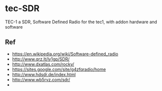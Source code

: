 # tec-SDR
TEC-1 a SDR, Software Defined Radio for the tec1, with addon hardware and software
 

## Ref
- https://en.wikipedia.org/wiki/Software-defined_radio
- http://www.qrz.lt/ly1gp/SDR/
- http://www.dxatlas.com/rocky/
- https://sites.google.com/site/g4zfqradio/home
- http://www.hdsdr.de/index.html
- http://www.wb5rvz.com/sdr/
- 
